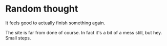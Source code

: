 # Random thought

It feels good to actually finish something again.

The site is far from done of course. In fact it's a bit of a mess still, but hey. Small steps.
